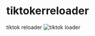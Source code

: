 # tiktokerreloader
tiktok reloader 
![tiktok loader](https://user-images.githubusercontent.com/96436710/169665132-151a8728-b810-4975-88af-1668b1003036.jpeg)

